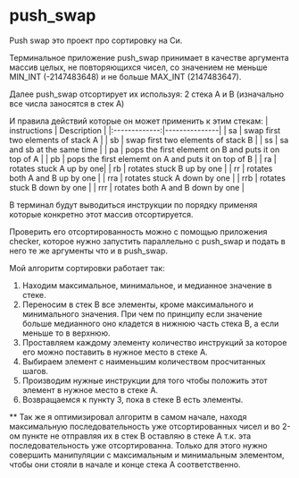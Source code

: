 # push_swap

Push swap это проект про сортировку на Си. 

Терминальное приложение push_swap принимает в качестве аргумента массив целых, не повторяющихся чисел, 
 со значением не меньше MIN_INT (-2147483648) и не больше MAX_INT (2147483647).

Далее push_swap отсортирует их используя:
 2 стека A и B (изначально все числа заносятся в стек А)

И правила действий которые он может применить к этим стекам:
| instructions  | Description   |
|:-------------:|---------------|
| sa            | swap first two elements of stack A |
| sb            | swap first two elements of stack B |
| ss            | sa and sb at the same time |
| pa            | pops the first elememt on B and puts it on top of A |
| pb            | pops the first elememt on A and puts it on top of B |
| ra            | rotates stuck A up by one|
| rb            | rotates stuck B up by one |
| rr            | rotates both A and B up by one |
| rra           | rotates stuck A down by one |
| rrb           | rotates stuck B down by one |
| rrr           | rotates both A and B down by one |

В терминал будут выводиться инструкции по порядку применяя которые конкретно этот массив отсортируется.

Проверить его отсортированность можно с помощью приложения checker,
которое нужно запустить параллельно с push_swap и подать в него те же аргументы что и в push_swap.

Мой алгоритм сортировки работает так:
1. Находим максимальное, минимальное, и медианное значение в стеке.
2. Переносим в стек B все элементы, кроме максимального и минимального значения. При чем по принципу если значение больше медианного оно кладется в нижнюю часть стека B, а если меньше то в верхнюю.
3. Проставляем каждому элементу количество инструкций за которое его можно поставить в нужное место в стеке А.
4. Выбираем элемент с наименьшим количеством просчитанных шагов.
5. Производим нужные инструкции для того чтобы положить этот элемент в нужное место в стеке А.
6. Возвращаемся к пункту 3, пока в стеке B есть элементы.

** Так же я оптимизировал алгоритм в самом начале, находя максимальную последовательность уже отсортированных чисел и во 2-ом пункте не отправляя их в стек B оставляю в стеке А т.к. эта последовательность уже отсортированна. 
Только для этого нужно совершить манипуляции с максимальным и минимальным элементом, чтобы они стояли в начале и конце стека А соответственно.


